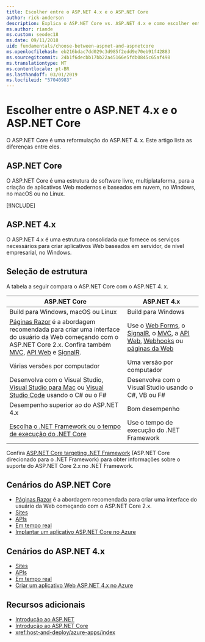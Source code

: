 ```yaml
---
title: Escolher entre o ASP.NET 4.x e o ASP.NET Core
author: rick-anderson
description: Explica o ASP.NET Core vs. ASP.NET 4.x e como escolher entre eles.
ms.author: riande
ms.custom: seodec18
ms.date: 09/11/2018
uid: fundamentals/choose-between-aspnet-and-aspnetcore
ms.openlocfilehash: eb216bdac7dd029c3d985f2edd9e70eb91f42883
ms.sourcegitcommit: 24b1f6decbb17bb22a45166e5fdb0845c65af498
ms.translationtype: MT
ms.contentlocale: pt-BR
ms.lasthandoff: 03/01/2019
ms.locfileid: "57040983"
---
```

# <a name="choose-between-aspnet-4x-and-aspnet-core"></a>Escolher entre o ASP.NET 4.x e o ASP.NET Core

O ASP.NET Core é uma reformulação do ASP.NET 4. x. Este artigo lista as diferenças entre eles.

## <a name="aspnet-core"></a>ASP.NET Core

O ASP.NET Core é uma estrutura de software livre, multiplataforma, para a criação de aplicativos Web modernos e baseados em nuvem, no Windows, no macOS ou no Linux.

[!INCLUDE[](~/includes/benefits.md)]

## <a name="aspnet-4x"></a>ASP.NET 4.x

O ASP.NET 4.x é uma estrutura consolidada que fornece os serviços necessários para criar aplicativos Web baseados em servidor, de nível empresarial, no Windows.

## <a name="framework-selection"></a>Seleção de estrutura

A tabela a seguir compara o ASP.NET Core com o ASP.NET 4. x.

| ASP.NET Core | ASP.NET 4.x |
|---|---|
|Build para Windows, macOS ou Linux|Build para Windows|
|[Páginas Razor](xref:razor-pages/index) é a abordagem recomendada para criar uma interface do usuário da Web começando com o ASP.NET Core 2.x. Confira também [MVC](xref:mvc/overview), [API Web](xref:tutorials/first-web-api) e [SignalR](xref:signalr/introduction).|Use o [Web Forms](/aspnet/web-forms), o [SignalR](/aspnet/signalr), o [MVC](/aspnet/mvc), a [API Web](/aspnet/web-api/), [Webhooks](/aspnet/webhooks/) ou [páginas da Web](/aspnet/web-pages)|
|Várias versões por computador|Uma versão por computador|
|Desenvolva com o Visual Studio, [Visual Studio para Mac](https://www.visualstudio.com/vs/visual-studio-mac/) ou [Visual Studio Code](https://code.visualstudio.com/) usando o C# ou o F#|Desenvolva com o Visual Studio usando o C#, VB ou F#|
|Desempenho superior ao do ASP.NET 4.x|Bom desempenho|
|[Escolha o .NET Framework ou o tempo de execução do .NET Core](/dotnet/standard/choosing-core-framework-server)|Use o tempo de execução do .NET Framework|

Confira [ASP.NET Core targeting .NET Framework](xref:index#target-framework) (ASP.NET Core direcionado para o .NET Framework) para obter informações sobre o suporte do ASP.NET Core 2.x no .NET Framework.

## <a name="aspnet-core-scenarios"></a>Cenários do ASP.NET Core

* [Páginas Razor](xref:razor-pages/index) é a abordagem recomendada para criar uma interface do usuário da Web começando com o ASP.NET Core 2.x.
* [Sites](xref:tutorials/first-mvc-app/index)
* [APIs](xref:tutorials/first-web-api)
* [Em tempo real](xref:signalr/index)
* [Implantar um aplicativo ASP.NET Core no Azure](/azure/app-service/app-service-web-get-started-dotnet)

## <a name="aspnet-4x-scenarios"></a>Cenários do ASP.NET 4.x

* [Sites](/aspnet/mvc)
* [APIs](/aspnet/web-api)
* [Em tempo real](/aspnet/signalr)
* [Criar um aplicativo Web ASP.NET 4.x no Azure](/azure/app-service/app-service-web-get-started-dotnet-framework)

## <a name="additional-resources"></a>Recursos adicionais

* [Introdução ao ASP.NET](/aspnet/overview)
* [Introdução ao ASP.NET Core](xref:index)
* <xref:host-and-deploy/azure-apps/index>
